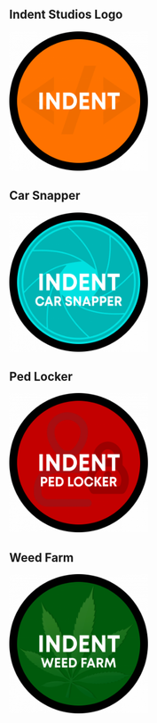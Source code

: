 ## Indent Studios Logo

<img src="https://github.com/IndentStudios/assets/blob/main/product-logos/generic.png" alt="Indent FiveM Car Snapper" width="250px" height="250px" />

## Car Snapper

<img src="https://raw.githubusercontent.com/IndentStudios/assets/main/product-logos/car-snapper.png" alt="Indent FiveM Car Snapper" width="250px" height="250px" />

## Ped Locker

<img src="https://raw.githubusercontent.com/IndentStudios/assets/main/product-logos/ped-locker.png" alt="Indent FiveM Car Snapper" width="250px" height="250px"/>

## Weed Farm

<img src="https://raw.githubusercontent.com/IndentStudios/assets/main/product-logos/weed-farm.png" alt="Indent FiveM Weed Farm" width="250px" height="250px"/>
